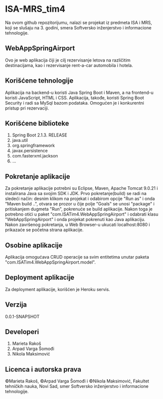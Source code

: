 # ISA-MRS_tim4 
Na ovom github repozitorijumu, nalazi se projekat iz predmeta ISA i MRS, koji se slušaju na 3. godini, smera Softversko inženjerstvo i informacione tehnologije.
## WebAppSpringAirport
Ovo je web aplikacija čiji je cilj rezervisanje letova na različitim destinacijama, kao i rezervisanje rent-a-car automobila i hotela. 
## Korišćene tehnologije
Aplikacija na backend-u koristi Java Spring Boot i Maven, a na frontend-u koristi JavaScript, HTML i CSS. Aplikacija, takođe, koristi Spring Boot Security i radi sa MySql bazom podataka. Omogućen je i konkurentni pristup pri rezervaciji.
## Korišćene biblioteke
1. Spring Boot 2.1.3. RELEASE
2. java.util
3. org.springframework
4. javax.persistence
5. com.fasterxml.jackson 
6. ...
## Pokretanje aplikacije
Za pokretanje aplikacije potrebni su Eclipse, Maven, Apache Tomcat 9.0.21 i instalirana Java sa svojim SDK i JDK. Prvo pokretanje(build) se radi na sledeći način: desnim klikom na projekat i odabirom opcije "Run as" i onda "Maven build ..", otvara se prozor u čije polje "Goals" se unosi "package" i pritiskanjem dugmeta "Run", pokrenuće se build aplikacije. Nakon toga je potrebno otići u paket "com.ISATim4.WebAppSpringAirport" i odabrati klasu "WebAppSpringAirport" i onda projekat pokrenuti kao Java aplikaciju. Nakon završenog pokretanja, u Web Browser-u ukucati localhost:8080 i prikazaće se početna strana aplikacije.
## Osobine aplikacije
Aplikacija omogućava CRUD operacije sa svim entitetima unutar paketa "com.ISATim4.WebAppSpringAirport.model". 
## Deployment aplikacije
Za deployment aplikacije, korišćen je Heroku servis. 
## Verzija 
0.0.1-SNAPSHOT
## Developeri
 1. Marieta Rakoš
 2. Arpad Varga Šomođi
 3. Nikola Maksimović
## Licenca i autorska prava
©Marieta Rakoš, ©Arpad Varga Šomođi i ©Nikola Maksimović, Fakultet tehničkih nauka, Novi Sad, smer Softversko inženjerstvo i informacione tehnologije.
